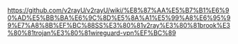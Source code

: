https://github.com/v2rayU/v2rayU/wiki/%E8%87%AA%E5%B7%B1%E6%90%AD%E5%BB%BA%E6%9C%8D%E5%8A%A1%E5%99%A8%E6%95%99%E7%A8%8B%EF%BC%88SS%E3%80%81v2ray%E3%80%81brook%E3%80%81trojan%E3%80%81wireguard-vpn%EF%BC%89
